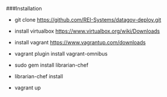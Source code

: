 ###Installation


* git clone https://github.com/REI-Systems/datagov-deploy.git

* install virtualbox https://www.virtualbox.org/wiki/Downloads
* install vagrant https://www.vagrantup.com/downloads
* vagrant plugin install vagrant-omnibus

* sudo gem install librarian-chef
* librarian-chef install

* vagrant up
